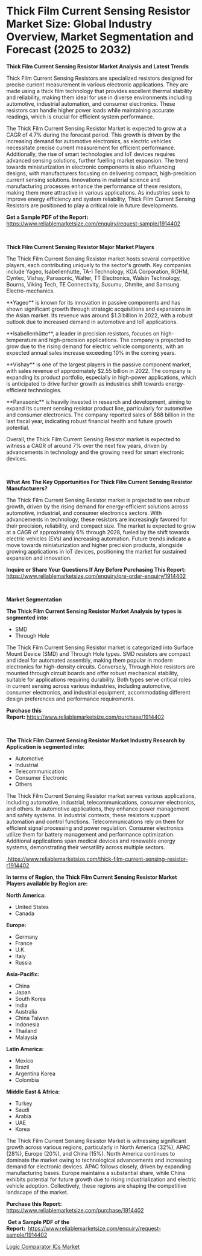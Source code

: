 <p><h1>Thick Film Current Sensing Resistor Market Size: Global Industry Overview, Market Segmentation and Forecast (2025 to 2032)</h1></p><p><strong>Thick Film Current Sensing Resistor Market Analysis and Latest Trends</strong></p>
<p><p>Thick Film Current Sensing Resistors are specialized resistors designed for precise current measurement in various electronic applications. They are made using a thick film technology that provides excellent thermal stability and reliability, making them ideal for use in diverse environments including automotive, industrial automation, and consumer electronics. These resistors can handle higher power loads while maintaining accurate readings, which is crucial for efficient system performance.</p><p>The Thick Film Current Sensing Resistor Market is expected to grow at a CAGR of 4.7% during the forecast period. This growth is driven by the increasing demand for automotive electronics, as electric vehicles necessitate precise current measurement for efficient performance. Additionally, the rise of smart technologies and IoT devices requires advanced sensing solutions, further fuelling market expansion. The trend towards miniaturization in electronic components is also influencing designs, with manufacturers focusing on delivering compact, high-precision current sensing solutions. Innovations in material science and manufacturing processes enhance the performance of these resistors, making them more attractive in various applications. As industries seek to improve energy efficiency and system reliability, Thick Film Current Sensing Resistors are positioned to play a critical role in future developments.</p></p>
<p><strong>Get a Sample PDF of the Report:&nbsp;</strong> <a href="https://www.reliablemarketsize.com/enquiry/request-sample/1914402?utm_campaign=3536&utm_medium=2&utm_source=Github&utm_content=ia&utm_term=07042025&utm_id=thick-film-current-sensing-resistor">https://www.reliablemarketsize.com/enquiry/request-sample/1914402</a></p>
<p>&nbsp;</p>
<p><strong>Thick Film Current Sensing Resistor Major Market Players</strong></p>
<p><p>The Thick Film Current Sensing Resistor market hosts several competitive players, each contributing uniquely to the sector's growth. Key companies include Yageo, Isabellenhütte, TA-I Technology, KOA Corporation, ROHM, Cyntec, Vishay, Panasonic, Walter, TT Electronics, Walsin Technology, Bourns, Viking Tech, TE Connectivity, Susumu, Ohmite, and Samsung Electro-mechanics.</p><p>**Yageo** is known for its innovation in passive components and has shown significant growth through strategic acquisitions and expansions in the Asian market. Its revenue was around $1.3 billion in 2022, with a robust outlook due to increased demand in automotive and IoT applications.</p><p>**Isabellenhütte**, a leader in precision resistors, focuses on high-temperature and high-precision applications. The company is projected to grow due to the rising demand for electric vehicle components, with an expected annual sales increase exceeding 10% in the coming years.</p><p>**Vishay** is one of the largest players in the passive component market, with sales revenue of approximately $2.55 billion in 2022. The company is expanding its product portfolio, especially in high-power applications, which is anticipated to drive further growth as industries shift towards energy-efficient technologies.</p><p>**Panasonic** is heavily invested in research and development, aiming to expand its current sensing resistor product line, particularly for automotive and consumer electronics. The company reported sales of $68 billion in the last fiscal year, indicating robust financial health and future growth potential.</p><p>Overall, the Thick Film Current Sensing Resistor market is expected to witness a CAGR of around 7% over the next few years, driven by advancements in technology and the growing need for smart electronic devices.</p></p>
<p>&nbsp;</p>
<p><strong>What Are The Key Opportunities For Thick Film Current Sensing Resistor Manufacturers?</strong></p>
<p><p>The Thick Film Current Sensing Resistor market is projected to see robust growth, driven by the rising demand for energy-efficient solutions across automotive, industrial, and consumer electronics sectors. With advancements in technology, these resistors are increasingly favored for their precision, reliability, and compact size. The market is expected to grow at a CAGR of approximately 6% through 2028, fueled by the shift towards electric vehicles (EVs) and increasing automation. Future trends indicate a move towards miniaturization and higher precision products, alongside growing applications in IoT devices, positioning the market for sustained expansion and innovation.</p></p>
<p><strong>Inquire or Share Your Questions If Any Before Purchasing This Report:</strong> <a href="https://www.reliablemarketsize.com/enquiry/pre-order-enquiry/1914402?utm_campaign=3536&utm_medium=2&utm_source=Github&utm_content=ia&utm_term=07042025&utm_id=thick-film-current-sensing-resistor">https://www.reliablemarketsize.com/enquiry/pre-order-enquiry/1914402</a></p>
<p>&nbsp;</p>
<p><strong>Market Segmentation</strong></p>
<p><strong>The Thick Film Current Sensing Resistor Market Analysis by types is segmented into:</strong></p>
<p><ul><li>SMD</li><li>Through Hole</li></ul></p>
<p><p>The Thick Film Current Sensing Resistor market is categorized into Surface Mount Device (SMD) and Through Hole types. SMD resistors are compact and ideal for automated assembly, making them popular in modern electronics for high-density circuits. Conversely, Through Hole resistors are mounted through circuit boards and offer robust mechanical stability, suitable for applications requiring durability. Both types serve critical roles in current sensing across various industries, including automotive, consumer electronics, and industrial equipment, accommodating different design preferences and performance requirements.</p></p>
<p><strong>Purchase this Report:&nbsp;</strong><a href="https://www.reliablemarketsize.com/purchase/1914402?utm_campaign=3536&utm_medium=2&utm_source=Github&utm_content=ia&utm_term=07042025&utm_id=thick-film-current-sensing-resistor">https://www.reliablemarketsize.com/purchase/1914402</a></p>
<p>&nbsp;</p>
<p><strong>The Thick Film Current Sensing Resistor Market Industry Research by Application is segmented into:</strong></p>
<p><ul><li>Automotive</li><li>Industrial</li><li>Telecommunication</li><li>Consumer Electronic</li><li>Others</li></ul></p>
<p><p>The Thick Film Current Sensing Resistor market serves various applications, including automotive, industrial, telecommunications, consumer electronics, and others. In automotive applications, they enhance power management and safety systems. In industrial contexts, these resistors support automation and control functions. Telecommunications rely on them for efficient signal processing and power regulation. Consumer electronics utilize them for battery management and performance optimization. Additional applications span medical devices and renewable energy systems, demonstrating their versatility across multiple sectors.</p></p>
<p><a href="https://www.reliablemarketsize.com/thick-film-current-sensing-resistor-r1914402?utm_campaign=3536&utm_medium=2&utm_source=Github&utm_content=ia&utm_term=07042025&utm_id=thick-film-current-sensing-resistor">&nbsp;https://www.reliablemarketsize.com/thick-film-current-sensing-resistor-r1914402</a></p>
<p><strong>In terms of Region, the Thick Film Current Sensing Resistor Market Players available by Region are:</strong></p>
<p>
    <p> <strong> North America: </strong>
        <ul>
            <li>United States</li>
            <li>Canada</li>
        </ul>
        </p> 
    <p> <strong> Europe: </strong>
        <ul>
            <li>Germany</li>
            <li>France</li>
            <li>U.K.</li>
            <li>Italy</li>
            <li>Russia</li>
        </ul>
        </p> 
    <p> <strong> Asia-Pacific: </strong>
        <ul>
            <li>China</li>
            <li>Japan</li>
            <li>South Korea</li>
            <li>India</li>
            <li>Australia</li>
            <li>China Taiwan</li>
            <li>Indonesia</li>
            <li>Thailand</li>
            <li>Malaysia</li>
        </ul>
        </p> 
    <p> <strong> Latin America: </strong>
        <ul>
            <li>Mexico</li>
            <li>Brazil</li>
            <li>Argentina Korea</li>
            <li>Colombia</li>
        </ul>
        </p> 
    <p> <strong> Middle East & Africa: </strong>
        <ul>
            <li>Turkey</li>
            <li>Saudi</li>
            <li>Arabia</li>
            <li>UAE</li>
            <li>Korea</li>
        </ul>
    </p>
    </p>
<p><p>The Thick Film Current Sensing Resistor Market is witnessing significant growth across various regions, particularly in North America (32%), APAC (28%), Europe (20%), and China (15%). North America continues to dominate the market owing to technological advancements and increasing demand for electronic devices. APAC follows closely, driven by expanding manufacturing bases. Europe maintains a substantial share, while China exhibits potential for future growth due to rising industrialization and electric vehicle adoption. Collectively, these regions are shaping the competitive landscape of the market.</p></p>
<p><strong>Purchase this Report: </strong><a href="https://www.reliablemarketsize.com/purchase/1914402?utm_campaign=3536&utm_medium=2&utm_source=Github&utm_content=ia&utm_term=07042025&utm_id=thick-film-current-sensing-resistor">https://www.reliablemarketsize.com/purchase/1914402</a></p>
<p>&nbsp;<strong>Get a Sample PDF of the Report:&nbsp;&nbsp;</strong><a href="https://www.reliablemarketsize.com/enquiry/request-sample/1914402?utm_campaign=3536&utm_medium=2&utm_source=Github&utm_content=ia&utm_term=07042025&utm_id=thick-film-current-sensing-resistor">https://www.reliablemarketsize.com/enquiry/request-sample/1914402</a></p>
<p><strong></strong></p>
<p><p><a href="https://github.com/kukolkasimo5/Market-Research-Report-List-1/blob/main/logic-comparator-ics-market.md?utm_campaign=3536&utm_medium=2&utm_source=Github&utm_content=ia&utm_term=07042025&utm_id=thick-film-current-sensing-resistor">Logic Comparator ICs Market</a></p></p>